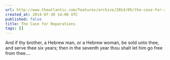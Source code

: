 ```yaml
---
url: http://www.theatlantic.com/features/archive/2014/05/the-case-for-reparations/361631/
created_at: 2014-07-30 14:06 UTC
published: false
title: The Case for Reparations
tags: []
---
```


And if thy brother, a Hebrew man, or a Hebrew woman, be sold unto thee, and serve thee six years; then in the seventh year thou shalt let him go free from thee.…
